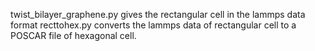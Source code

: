twist_bilayer_graphene.py gives the rectangular cell in the lammps data format
recttohex.py converts the lammps data of rectangular cell to a POSCAR file of hexagonal cell.
